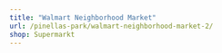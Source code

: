 ```yaml
---
title: "Walmart Neighborhood Market"
url: /pinellas-park/walmart-neighborhood-market-2/
shop: Supermarkt
---
```

